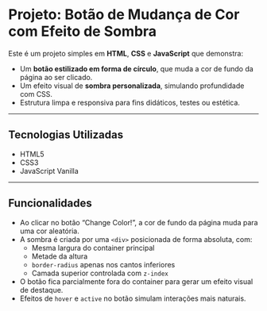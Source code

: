 # Projeto: Botão de Mudança de Cor com Efeito de Sombra

Este é um projeto simples em **HTML**, **CSS** e **JavaScript** que demonstra:

- Um **botão estilizado em forma de círculo**, que muda a cor de fundo da página ao ser clicado.
- Um efeito visual de **sombra personalizada**, simulando profundidade com CSS.
- Estrutura limpa e responsiva para fins didáticos, testes ou estética.

---

## Tecnologias Utilizadas

- HTML5
- CSS3
- JavaScript Vanilla

---

## Funcionalidades

- Ao clicar no botão “Change Color!”, a cor de fundo da página muda para uma cor aleatória.
- A sombra é criada por uma `<div>` posicionada de forma absoluta, com:
  - Mesma largura do container principal
  - Metade da altura
  - `border-radius` apenas nos cantos inferiores
  - Camada superior controlada com `z-index`
- O botão fica parcialmente fora do container para gerar um efeito visual de destaque.
- Efeitos de `hover` e `active` no botão simulam interações mais naturais.
